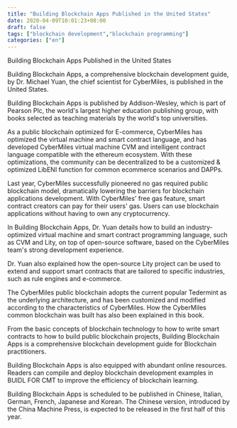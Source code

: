 ```yaml
---
title: "Building Blockchain Apps Published in the United States"
date: 2020-04-09T10:01:23+08:00
draft: false
tags: ["blockchain development","blockchain programming"] 
categories: ["en"] 
---
```

Building Blockchain Apps Published in the United States

Building Blockchain Apps, a comprehensive blockchain development guide, by Dr. Michael Yuan, the chief scientist for CyberMiles, is published in the United States.

Building Blockchain Apps is published by Addison-Wesley, which is part of Pearson Plc, the world's largest higher education publishing group, with books selected as teaching materials by the world's top universities.

As a public blockchain optimized for E-commerce, CyberMiles has optimized the virtual machine and smart contract language, and has developed CyberMiles virtual machine CVM and intelligent contract language compatible with the ethereum ecosystem. With these optimizations, the community can be decentralized to be a customized & optimized LibENI function for common ecommerce scenarios and DAPPs.

Last year, CyberMiles successfully pioneered no gas required public blockchain model, dramatically lowering the barriers for blockchain applications development. With CyberMiles' free gas feature, smart contract creators can pay for their users' gas. Users can use blockchain applications without having to own any cryptocurrency.

In Building Blockchain Apps, Dr. Yuan details how to build an industry-optimized virtual machine and smart contract programming language, such as CVM and Lity, on top of open-source software, based on the CyberMiles team's strong development experience.

Dr. Yuan also explained how the open-source Lity project can be used to extend and support smart contracts that are tailored to specific industries, such as rule engines and e-commerce.

The CyberMiles public blockchain adopts the current popular Tedermint as the underlying architecture, and has been customized and modified according to the characteristics of CyberMiles. How the CyberMiles common blockchain was built has also been explained in this book.

From the basic concepts of blockchain technology to how to write smart contracts to how to build public blockchain projects, Building Blockchain Apps is a comprehensive blockchain development guide for Blockchain practitioners.

Building Blockchain Apps is also equipped with abundant online resources. Readers can compile and deploy blockchain development examples in BUIDL FOR CMT to improve the efficiency of blockchain learning.

Building Blockchain Apps is scheduled to be published in Chinese, Italian, German, French, Japanese and Korean. The Chinese version, introduced by the China Machine Press, is expected to be released in the first half of this year.


